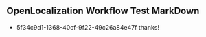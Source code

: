 ## OpenLocalization Workflow Test MarkDown
* 5f34c9d1-1368-40cf-9f22-49c26a84e47f thanks!

<!--HONumber=Aug16_HO4-->


